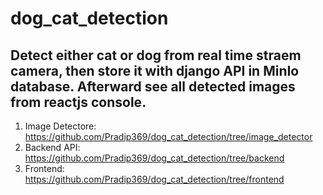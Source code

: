 # dog_cat_detection

## Detect either cat or dog from real time straem camera, then store it with django API in MinIo database. Afterward see all detected images from reactjs console.

1. Image Detectore: https://github.com/Pradip369/dog_cat_detection/tree/image_detector
2. Backend API: https://github.com/Pradip369/dog_cat_detection/tree/backend
3. Frontend: https://github.com/Pradip369/dog_cat_detection/tree/frontend
